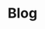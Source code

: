 ---
title: Blog
layout: collection
permalink: /posts/
collection: blog
entries_layout: grid
classes: wide
---
